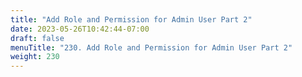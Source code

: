 ```yaml
---
title: "Add Role and Permission for Admin User Part 2"
date: 2023-05-26T10:42:44-07:00
draft: false
menuTitle: "230. Add Role and Permission for Admin User Part 2"
weight: 230
---
```


